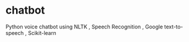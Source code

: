 # chatbot
Python voice chatbot using NLTK , Speech Recognition  , Google text-to-speech , Scikit-learn 
